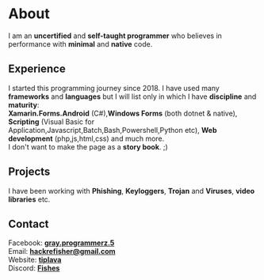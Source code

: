 # About 
I am an **uncertified** and **self-taught programmer** who believes in performance with **minimal** and **native** code. 
## Experience
I started this programming journey since 2018. I have used many **frameworks** and **languages** but I will list only in which I have **discipline** and **maturity**:<br>
**Xamarin.Forms.Android** (C#),**Windows Forms** (both dotnet & native), **Scripting** (Visual Basic for Application,Javascript,Batch,Bash,Powershell,Python etc), **Web development** (php,js,html,css) and much more.<br>
I don't want to make the page as a **story book**. ;)
## Projects
I have been working with **Phishing**, **Keyloggers**, **Trojan** and **Viruses**, **video libraries** etc.
## Contact 
Facebook: <a href="https://fb.com/messages/t/gray.programmerz.5"><b>gray.programmerz.5</b></a><br>
Email: <b><a href="mailto:hackrefisher@gmail.com">hackrefisher@gmail.com</a></b><br>
Website: <a href="https://tiplava.blogspot.com/"><b>tiplava</b></a><br>
Discord: <a href="https://discord.gg/Hu5XPGMTuk"><b>Fishes</b></a><br>
